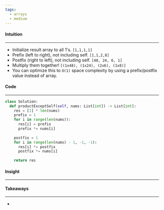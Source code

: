 ```yaml
---
tags:
  - arrays
  - medium
---
```


#### Intuition
---
- Initialize result array to all 1's. `[1,1,1,1]`
- Prefix (left to right), not including self. `[1,1,2,8]`
- Postfix (right to left), not including self. `[48, 24, 6, 1]`
- Multiply them together! `[(1x48), (1x24), (2x6), (1x8)]`
- You can optimize this to `O(1)` space complexity by using a prefix/postfix value instead of array.

#### Code
---

```python
class Solution:
  def productExceptSelf(self, nums: List[int]) -> List[int]:
    res = [1] * len(nums)
    prefix = 1
    for i in range(len(nums)):
      res[i] = prefix
      prefix *= nums[i]
    
    postfix = 1
    for i in range(len(nums) - 1, -1, -1):
      res[i] *= postfix
      postfix *= nums[i]
    
    return res
```

#### Insight
---


#### Takeaways
---
- 